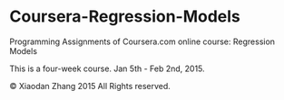 Coursera-Regression-Models
==========================

Programming Assignments of Coursera.com online course: Regression Models  

This is a four-week course. Jan 5th - Feb 2nd, 2015.

© Xiaodan Zhang 2015 All Rights reserved.
